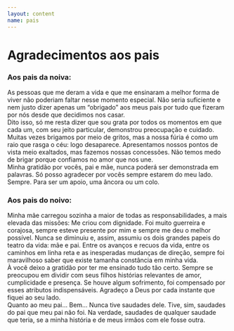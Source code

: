 ```yaml
---
layout: content
name: pais
---
```

# Agradecimentos aos pais

### Aos pais da noiva:

<p>As pessoas que me deram a vida e que me ensinaram a melhor forma de viver não poderiam faltar nesse momento especial. Não seria suficiente e nem justo dizer apenas um “obrigado” aos meus pais por tudo que fizeram por nós desde que decidimos nos casar.<br>Dito isso, só me resta dizer que sou grata por todos os momentos em que cada um, com seu jeito particular, demonstrou preocupação e cuidado. Muitas vezes brigamos por meio de gritos, mas a nossa fúria é como um raio que rasga o céu: logo desaparece. Apresentamos nossos pontos de vista meio exaltados, mas fazemos nossas concessões. Não temos medo de brigar porque confiamos no amor que nos une.<br>Minha gratidão por vocês, pai e mãe, nunca poderá ser demonstrada em palavras. Só posso agradecer por vocês sempre estarem do meu lado. Sempre. Para ser um apoio, uma âncora ou um colo.</p>

### Aos pais do noivo:

<p>Minha mãe carregou sozinha a maior de todas as responsabilidades, a mais elevada das missões: Me criou com dignidade. Foi muito guerreira e corajosa, sempre esteve presente por mim e sempre me deu o melhor possível. Nunca se diminuiu e, assim, assumiu os dois grandes papeis do teatro da vida: mãe e pai. Entre os avanços e recuos da vida, entre os caminhos em linha reta e as inesperadas mudanças de direção, sempre foi maravilhoso saber que existe tamanha constância em minha vida.<br>À você deixo a gratidão por ter me ensinado tudo tão certo. Sempre se preocupou em dividir com seus filhos histórias relevantes de amor, cumplicidade e presença. Se houve algum sofrimento, foi compensado por esses atributos indispensáveis. Agradeço a Deus por cada instante que fiquei ao seu lado.<br>Quanto ao meu pai… Bem… Nunca tive saudades dele. Tive, sim, saudades do pai que meu pai não foi. Na verdade, saudades de qualquer saudade que teria, se a minha história e de meus irmãos com ele fosse outra.</p>